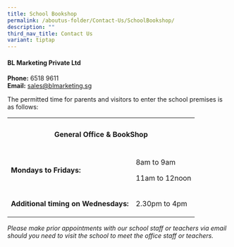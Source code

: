```yaml
---
title: School Bookshop
permalink: /aboutus-folder/Contact-Us/SchoolBookshop/
description: ""
third_nav_title: Contact Us
variant: tiptap
---
```

<h4>BL Marketing Private Ltd</h4><p><strong>Phone:</strong> 6518 9611<br><strong>Email:</strong> <a href="mailto:sales@blmarketing.sg" rel="noopener noreferrer nofollow" target="_blank">sales@blmarketing.sg</a></p><p>The permitted time for parents and visitors to enter the school premises is as follows:</p><table><tbody><tr><th rowspan="1" colspan="2"><h4>General Office &amp; BookShop</h4></th></tr><tr><td rowspan="1" colspan="1"><p><strong>Mondays to Fridays:</strong></p></td><td rowspan="1" colspan="1"><p>8am to 9am</p><p>11am to 12noon</p></td></tr><tr><td rowspan="1" colspan="1"><p><strong>Additional timing on Wednesdays:</strong></p></td><td rowspan="1" colspan="1"><p>2.30pm to 4pm</p></td></tr></tbody></table><p></p><p><em>Please make prior appointments with our school staff or teachers via email should you need to visit the school to meet the office staff or teachers.</em></p>